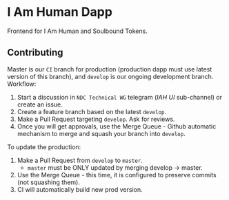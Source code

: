 # I Am Human Dapp

Frontend for I Am Human and Soulbound Tokens.

## Contributing

Master is our `CI` branch for production (production dapp must use latest version of this branch), and `develop` is our ongoing development branch. Workflow:

1. Start a discussion in `NDC Technical WG` telegram (_IAH UI_ sub-channel) or create an issue.
2. Create a feature branch based on the latest `develop`.
3. Make a Pull Request targeting `develop`. Ask for reviews.
4. Once you will get approvals, use the Merge Queue - Github automatic mechanism to merge and squash your branch into `develop`.

To update the production:

1. Make a Pull Request from `develop` to `master`.
   - `master` must be ONLY updated by merging develop → master.
2. Use the Merge Queue - this time, it is configured to preserve commits (not squashing them).
3. CI will automatically build new prod version.
